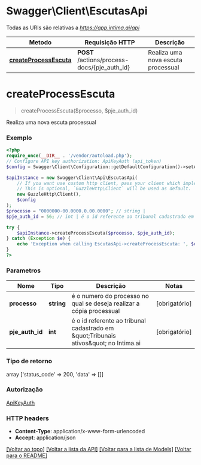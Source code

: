 # Swagger\Client\EscutasApi

Todas as URIs são relativas a *https://app.intima.ai/api*

Metodo | Requisição HTTP | Descrição
------------- | ------------- | -------------
[**createProcessEscuta**](EscutasApi.md#createprocessescuta) | **POST** /actions/process-docs/{pje_auth_id} | Realiza uma nova escuta processual

# **createProcessEscuta**
> createProcessEscuta($processo, $pje_auth_id)

Realiza uma nova escuta processual

### Exemplo
```php
<?php
require_once(__DIR__ . '/vendor/autoload.php');
// Configure API key authorization: ApiKeyAuth (api_token)
$config = Swagger\Client\Configuration::getDefaultConfiguration()->setApiKey('api_token', 'YOUR_API_KEY');

$apiInstance = new Swagger\Client\Api\EscutasApi(
    // If you want use custom http client, pass your client which implements `GuzzleHttp\ClientInterface`.
    // This is optional, `GuzzleHttp\Client` will be used as default.
    new GuzzleHttp\Client(),
    $config
);
$processo = "0000000-00.0000.0.00.0000"; // string | 
$pje_auth_id = 56; // int | é o id referente ao tribunal cadastrado em \"Tribunais ativos\" no Intima.ai

try {
    $apiInstance->createProcessEscuta($processo, $pje_auth_id);
} catch (Exception $e) {
    echo 'Exception when calling EscutasApi->createProcessEscuta: ', $e->getMessage(), PHP_EOL;
}
?>
```

### Parametros

Nome | Tipo | Descrição | Notas
------------- | ------------- | ------------- | -------------
 **processo** | **string**| é o numero do processo no qual se deseja realizar a cópia processual | [obrigatório]
 **pje_auth_id** | **int**| é o id referente ao tribunal cadastrado em \&quot;Tribunais ativos\&quot; no Intima.ai | [obrigatório]

### Tipo de retorno

array ['status_code' => 200, 'data' => []]

### Autorização

[ApiKeyAuth](../../README.md#ApiKeyAuth)

### HTTP headers

 - **Content-Type**: application/x-www-form-urlencoded
 - **Accept**: application/json

[[Voltar ao topo]](#) [[Voltar a lista da API]](../../README.md#documentation-for-api-endpoints) [[Voltar para a lista de Models]](../../README.md#documentation-for-models) [[Voltar para o README]](../../README.md)

